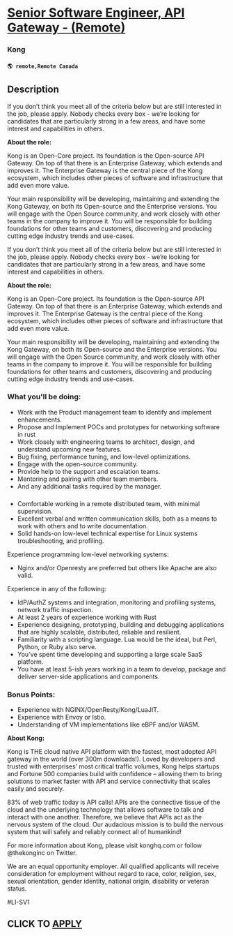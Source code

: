 # [Senior Software Engineer, API Gateway - (Remote)](https://www.remotewlb.com/apply/senior-software-engineer-api-gateway-remote)  
### Kong  
#### `🌎 remote,Remote Canada`  

## Description

If you don’t think you meet all of the criteria below but are still interested in the job, please apply. Nobody checks every box - we’re looking for candidates that are particularly strong in a few areas, and have some interest and capabilities in others.

  

 **About the role:**

  

Kong is an Open-Core project. Its foundation is the Open-source API Gateway. On top of that there is an Enterprise Gateway, which extends and improves it. The Enterprise Gateway is the central piece of the Kong ecosystem, which includes other pieces of software and infrastructure that add even more value.

  

Your main responsibility will be developing, maintaining and extending the Kong Gateway, on both its Open-source and the Enterprise versions. You will engage with the Open Source community, and work closely with other teams in the company to improve it. You will be responsible for building foundations for other teams and customers, discovering and producing cutting edge industry trends and use-cases.

  

If you don’t think you meet all of the criteria below but are still interested in the job, please apply. Nobody checks every box - we’re looking for candidates that are particularly strong in a few areas, and have some interest and capabilities in others.

  

 **About the role:**

  

Kong is an Open-Core project. Its foundation is the Open-source API Gateway. On top of that there is an Enterprise Gateway, which extends and improves it. The Enterprise Gateway is the central piece of the Kong ecosystem, which includes other pieces of software and infrastructure that add even more value.

  

Your main responsibility will be developing, maintaining and extending the Kong Gateway, on both its Open-source and the Enterprise versions. You will engage with the Open Source community, and work closely with other teams in the company to improve it. You will be responsible for building foundations for other teams and customers, discovering and producing cutting edge industry trends and use-cases.

  

### What you'll be doing:

* Work with the Product management team to identify and implement enhancements.
* Propose and Implement POCs and prototypes for networking software in rust
* Work closely with engineering teams to architect, design, and understand upcoming new features.
* Bug fixing, performance tuning, and low-level optimizations.
* Engage with the open-source community.
* Provide help to the support and escalation teams.
* Mentoring and pairing with other team members.
* And any additional tasks required by the manager.

  

###

* Comfortable working in a remote distributed team, with minimal supervision.
* Excellent verbal and written communication skills, both as a means to work with others and to write documentation.
* Solid hands-on low-level technical expertise for Linux systems troubleshooting, and profiling.

Experience programming low-level networking systems:

* Nginx and/or Openresty are preferred but others like Apache are also valid.

Experience in any of the following:

* IdP/AuthZ systems and integration, monitoring and profiling systems, network traffic inspection.
* At least 2 years of experience working with Rust
* Experience designing, prototyping, building and debugging applications that are highly scalable, distributed, reliable and resilient.
* Familiarity with a scripting language. Lua would be the ideal, but Perl, Python, or Ruby also serve.
* You've spent time developing and supporting a large scale SaaS platform.
* You have at least 5-ish years working in a team to develop, package and deliver server-side applications and components.

  

### Bonus Points:

* Experience with NGINX/OpenResty/Kong/LuaJIT.
* Experience with Envoy or Istio.
* Understanding of VM implementations like eBPF and/or WASM.

  

 **About Kong:**

  

Kong is THE cloud native API platform with the fastest, most adopted API gateway in the world (over 300m downloads!). Loved by developers and trusted with enterprises’ most critical traffic volumes, Kong helps startups and Fortune 500 companies build with confidence – allowing them to bring solutions to market faster with API and service connectivity that scales easily and securely.

  

83% of web traffic today is API calls! APIs are the connective tissue of the cloud and the underlying technology that allows software to talk and interact with one another. Therefore, we believe that APIs act as the nervous system of the cloud. Our audacious mission is to build the nervous system that will safely and reliably connect all of humankind!

  

For more information about Kong, please visit konghq.com or follow @thekonginc on Twitter.

  

We are an equal opportunity employer. All qualified applicants will receive consideration for employment without regard to race, color, religion, sex, sexual orientation, gender identity, national origin, disability or veteran status.

  

#LI-SV1

  
## CLICK TO [APPLY](https://www.remotewlb.com/apply/senior-software-engineer-api-gateway-remote)

